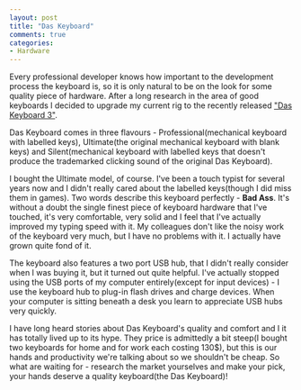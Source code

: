 ```yaml
---
layout: post
title: "Das Keyboard"
comments: true
categories:
- Hardware
---
```


Every professional developer knows how important to the development
process the keyboard is, so it is only natural to be on the look for
some quality piece of hardware. After a long research in the area of
good keyboards I decided to upgrade my current rig to the recently
released ["Das Keyboard 3"](http://www.daskeyboard.com/).

Das Keyboard comes in three flavours - Professional(mechanical
keyboard with labelled keys), Ultimate(the original mechanical
keyboard with blank keys) and Silent(mechanical keyboard with labelled
keys that doesn't produce the trademarked clicking sound of the
original Das Keyboard).

I bought the Ultimate model, of course. I've been a touch typist for
several years now and I didn't really cared about the labelled
keys(though I did miss them in games). Two words describe this
keyboard perfectly - **Bad Ass**. It's without a doubt the single
finest piece of keyboard hardware that I've touched, it's very
comfortable, very solid and I feel that I've actually improved my
typing speed with it. My colleagues don't like the noisy work of the
keyboard very much, but I have no problems with it. I actually have
grown quite fond of it.

The keyboard also features a two port USB hub, that I didn't really
consider when I was buying it, but it turned out quite helpful. I've
actually stopped using the USB ports of my computer entirely(except
for input devices) - I use the keyboard hub to plug-in flash drives
and charge devices. When your computer is sitting beneath a desk you
learn to appreciate USB hubs very quickly.

I have long heard stories about Das Keyboard's quality
and comfort and I it has totally lived up to its hype. They price is
admittedly a bit steep(I bought two keyboards for home and for work
each costing 130$), but this is our hands and productivity we're
talking about so we shouldn't be cheap. So what are
waiting for - research the market yourselves and make your pick, your
hands deserve a quality keyboard(the Das Keyboard)!
